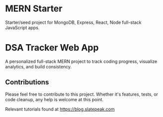 # MERN Starter
Starter/seed project for MongoDB, Express, React, Node full-stack JavaScript apps.

# DSA Tracker Web App  
A personalized full-stack MERN project to track coding progress, visualize analytics, and build consistency.  



## Contributions
Please feel free to contribute to this project. Whether it's features, tests, or code cleanup, any help is welcome at this point.

Relevant tutorials found at https://blog.slatepeak.com
